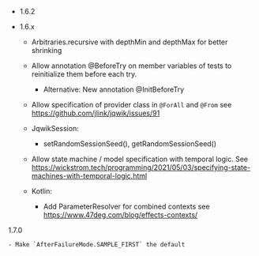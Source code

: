 - 1.6.2

- 1.6.x

    - Arbitraries.recursive with depthMin and depthMax for better shrinking        

    - Allow annotation @BeforeTry on member variables of tests to reinitialize them before each try.
      - Alternative: New annotation @InitBeforeTry

    - Allow specification of provider class in `@ForAll` and `@From`
      see https://github.com/jlink/jqwik/issues/91

    - JqwikSession:
        - setRandomSessionSeed(), getRandomSessionSeed()

    - Allow state machine / model specification with temporal logic.
      See https://wickstrom.tech/programming/2021/05/03/specifying-state-machines-with-temporal-logic.html

    - Kotlin:
        - Add ParameterResolver for combined contexts
          see https://www.47deg.com/blog/effects-contexts/

1.7.0

    - Make `AfterFailureMode.SAMPLE_FIRST` the default